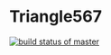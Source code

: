 # Triangle567
[![build status of master](https://travis-ci.org/JoeyIsZY/Triangle567.svg?branch=master)](https://travis-ci.org/JoeyIsZY/Triangle567)
